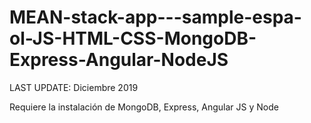 # MEAN-stack-app---sample-espa-ol-JS-HTML-CSS-MongoDB-Express-Angular-NodeJS

LAST UPDATE: Diciembre 2019

Requiere la instalación de MongoDB, Express, Angular JS y Node
